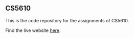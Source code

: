## CS5610

This is the code repository for the assignments of CS5610.

Find the live website [here](https://web-dev-shashwat.netlify.app/).
